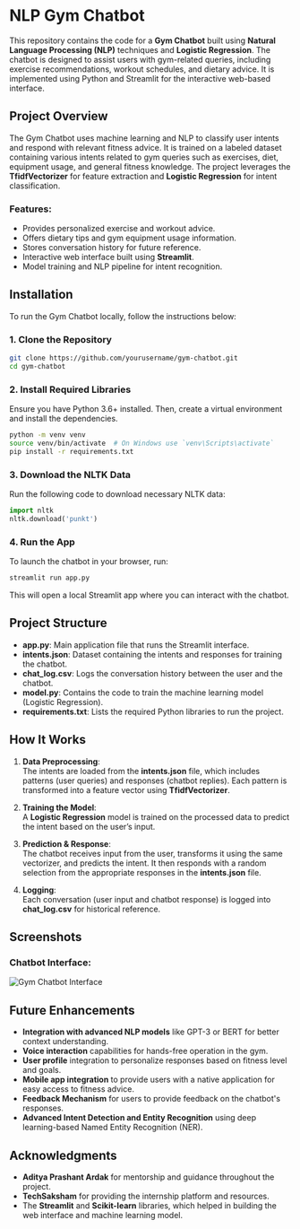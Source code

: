 
# NLP Gym Chatbot

This repository contains the code for a **Gym Chatbot** built using **Natural Language Processing (NLP)** techniques and **Logistic Regression**. The chatbot is designed to assist users with gym-related queries, including exercise recommendations, workout schedules, and dietary advice. It is implemented using Python and Streamlit for the interactive web-based interface.

## Project Overview

The Gym Chatbot uses machine learning and NLP to classify user intents and respond with relevant fitness advice. It is trained on a labeled dataset containing various intents related to gym queries such as exercises, diet, equipment usage, and general fitness knowledge. The project leverages the **TfidfVectorizer** for feature extraction and **Logistic Regression** for intent classification.

### Features:
- Provides personalized exercise and workout advice.
- Offers dietary tips and gym equipment usage information.
- Stores conversation history for future reference.
- Interactive web interface built using **Streamlit**.
- Model training and NLP pipeline for intent recognition.

## Installation

To run the Gym Chatbot locally, follow the instructions below:

### 1. Clone the Repository

```bash
git clone https://github.com/yourusername/gym-chatbot.git
cd gym-chatbot
```

### 2. Install Required Libraries

Ensure you have Python 3.6+ installed. Then, create a virtual environment and install the dependencies.

```bash
python -m venv venv
source venv/bin/activate  # On Windows use `venv\Scripts\activate`
pip install -r requirements.txt
```

### 3. Download the NLTK Data

Run the following code to download necessary NLTK data:

```python
import nltk
nltk.download('punkt')
```

### 4. Run the App

To launch the chatbot in your browser, run:

```bash
streamlit run app.py
```

This will open a local Streamlit app where you can interact with the chatbot.

## Project Structure

- **app.py**: Main application file that runs the Streamlit interface.
- **intents.json**: Dataset containing the intents and responses for training the chatbot.
- **chat_log.csv**: Logs the conversation history between the user and the chatbot.
- **model.py**: Contains the code to train the machine learning model (Logistic Regression).
- **requirements.txt**: Lists the required Python libraries to run the project.

## How It Works

1. **Data Preprocessing**:  
   The intents are loaded from the **intents.json** file, which includes patterns (user queries) and responses (chatbot replies). Each pattern is transformed into a feature vector using **TfidfVectorizer**.

2. **Training the Model**:  
   A **Logistic Regression** model is trained on the processed data to predict the intent based on the user’s input.

3. **Prediction & Response**:  
   The chatbot receives input from the user, transforms it using the same vectorizer, and predicts the intent. It then responds with a random selection from the appropriate responses in the **intents.json** file.

4. **Logging**:  
   Each conversation (user input and chatbot response) is logged into **chat_log.csv** for historical reference.

## Screenshots

### Chatbot Interface:

![Gym Chatbot Interface](path/to/screenshot.png)

## Future Enhancements

- **Integration with advanced NLP models** like GPT-3 or BERT for better context understanding.
- **Voice interaction** capabilities for hands-free operation in the gym.
- **User profile** integration to personalize responses based on fitness level and goals.
- **Mobile app integration** to provide users with a native application for easy access to fitness advice.
- **Feedback Mechanism** for users to provide feedback on the chatbot's responses.
- **Advanced Intent Detection and Entity Recognition** using deep learning-based Named Entity Recognition (NER).

## Acknowledgments

- **Aditya Prashant Ardak** for mentorship and guidance throughout the project.
- **TechSaksham** for providing the internship platform and resources.
- The **Streamlit** and **Scikit-learn** libraries, which helped in building the web interface and machine learning model.

